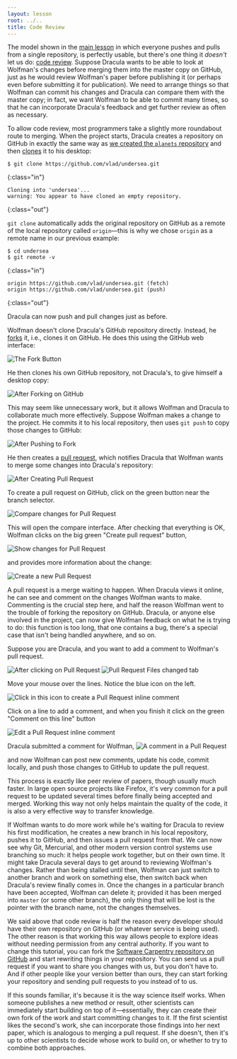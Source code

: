 ```yaml
---
layout: lesson
root: ../..
title: Code Review
---
```

The model shown in the [main lesson](../git/02-collab.html)
in which everyone pushes and pulls from a single repository,
is perfectly usable,
but there's one thing it *doesn't* let us do:
[code review](../../gloss.html#code-review).
Suppose Dracula wants to be able to look at Wolfman's changes before merging them into the master copy on GitHub,
just as he would review Wolfman's paper before publishing it
(or perhaps even before submitting it for publication).
We need to arrange things so that Wolfman can commit his changes and Dracula can compare them with the master copy;
in fact,
we want Wolfman to be able to commit many times,
so that he can incorporate Dracula's feedback and get further review as often as necessary.

To allow code review,
most programmers take a slightly more roundabout route to merging.
When the project starts,
Dracula creates a repository on GitHub
in exactly the same way as [we created the `planets` repository](../git/02-collab.html)
and then [clones](../../gloss.html#clone) it to his desktop:

~~~
$ git clone https://github.com/vlad/undersea.git
~~~
{:class="in"}
~~~
Cloning into 'undersea'...
warning: You appear to have cloned an empty repository.
~~~
{:class="out"}

`git clone` automatically adds the original repository on GitHub
as a remote of the local repository called `origin`&mdash;this is why
we chose `origin` as a remote name in our previous example:

~~~
$ cd undersea
$ git remote -v
~~~
{:class="in"}
~~~
origin https://github.com/vlad/undersea.git (fetch)
origin https://github.com/vlad/undersea.git (push)
~~~
{:class="out"}

Dracula can now push and pull changes just as before.

Wolfman doesn't clone Dracula's GitHub repository directly.
Instead,
he [forks](../../gloss.html#fork) it,
i.e., clones it on GitHub. He does this using the GitHub web interface:

<img src="img/git-fork-ui.png" alt="The Fork Button" />

He then clones his own GitHub repository,
not Dracula's,
to give himself a desktop copy:

<img src="img/git-forking-01.svg" alt="After Forking on GitHub" />

This may seem like unnecessary work,
but it allows Wolfman and Dracula to collaborate much more effectively.
Suppose Wolfman makes a change to the project.
He commits it to his local repository,
then uses `git push` to copy those changes to GitHub:

<img src="img/git-forking-02.svg" alt="After Pushing to Fork" />

He then creates a [pull request](../../gloss.html#pull-request),
which notifies Dracula that Wolfman wants to merge some changes into Dracula's repository:

<img src="img/git-forking-03.svg" alt="After Creating Pull Request" />

<!-- TODO: explain why it is a pull request ("Wolfman requests Dracula to pull
     Wolfman's changes into his repository") -->

To create a pull request on GitHub,
click on the green button near the branch selector.

<img src="img/git-pr-compare.png" alt="Compare changes for Pull Request" />

This will open the compare interface.
After checking that everything is OK,
Wolfman clicks on the big green "Create pull request" button,

<img src="img/git-pr-changes.png" alt="Show changes for Pull Request" />

and provides more information about the change:

<img src="img/git-pr-create.png" alt="Create a new Pull Request" />

A pull request is a merge waiting to happen.
When Dracula views it online,
he can see and comment on the changes Wolfman wants to make.
Commenting is the crucial step here,
and half the reason Wolfman went to the trouble of forking the repository on GitHub.
Dracula,
or anyone else involved in the project,
can now give Wolfman feedback on what he is trying to do:
this function is too long,
that one contains a bug,
there's a special case that isn't being handled anywhere,
and so on.

Suppose you are Dracula,
and you want to add a comment to Wolfman's pull request.

<img src="img/git-pr-initial.png" alt="After clicking on Pull Request" />

<!-- I don't think we need this image, it is not very informative
<img src="img/git-pr-commits.png" alt="Pull Request commit tab" />
-->

<img src="img/git-pr-files-changed.png" alt="Pull Request Files changed tab" />

Move your mouse over the lines.
Notice the blue icon on the left.

<img src="img/git-pr-comment-icon.png" alt="Click in this icon to create a Pull Request inline comment" />

Click on a line to add a comment,
and when you finish it click on the green "Comment on this line" button

<img src="img/git-pr-comment-box.png" alt="Edit a Pull Request inline comment" />

Dracula submitted a comment for Wolfman,
<img src="img/git-pr-comment-submitted.png" alt="A comment in a Pull Request" />

and now Wolfman can post new comments,
update his code,
commit locally,
and push those changes to GitHub to update the pull request.

This process is exactly like peer review of papers, though usually much faster.
In large open source projects like Firefox,
it's very common for a pull request to be updated several times before finally being accepted and merged.
Working this way not only helps maintain the quality of the code,
it is also a very effective way to transfer knowledge.

If Wolfman wants to do more work while he's waiting for Dracula to review his first modification,
he creates a new branch in his local repository,
pushes it to GitHub, and then issues a pull request from that.
We can now see why Git, Mercurial, and other modern version control systems use branching so much:
it helps people work together,
but on their own time.
It might take Dracula several days to get around to reviewing Wolfman's changes.
Rather than being stalled until then,
Wolfman can just switch to another branch and work on something else,
then switch back when Dracula's review finally comes in.
Once the changes in a particular branch have been accepted,
Wolfman can delete it; provided it has been merged into `master` (or some other branch),
the only thing that will be lost is the pointer with the branch name,
not the changes themselves.

We said above that code review is half the reason every developer should have their own repository on GitHub
(or whatever service is being used).
The other reason is that working this way allows people to explore ideas
without needing permission from any central authority.
If you want to change this tutorial,
you can fork the [Software Carpentry repository on GitHub](https://github.com/swcarpentry/bc)
and start rewriting things in your repository.
You can send us a pull request if you want to share you changes with us,
but you don't have to.
And if other people like your version better than ours,
they can start forking your repository and sending pull requests to you instead of to us.

If this sounds familiar, it's because it is the way science itself works.
When someone publishes a new method or result,
other scientists can immediately start building on top of it&mdash;essentially,
they can create their own fork of the work and start committing changes to it.
If the first scientist likes the second's work,
she can incorporate those findings into her next paper,
which is analogous to merging a pull request.
If she doesn't,
then it's up to other scientists to decide whose work to build on,
or whether to try to combine both approaches.
